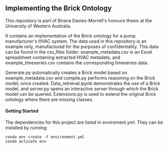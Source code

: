 ## Implementing the Brick Ontology

This repository is part of Briana Davies-Morrell's honours thesis at the University of Western Australia. 

It contains an implementation of the Brick ontology for a pump manufacturer's HVAC system. The data used in this repository is an example only, manufactured for 
the purposes of confidentiality. This data can be found in the csv_files folder: example_metadata.csv is an Excel spreadsheet containing extracted HVAC metadata, and example_timeseries.csv contains the corresponding timeseries data.

Generate.py automatically creates a Brick model based on example_metadata.csv and compile.py performs reasoning on the Brick model, once created. Data_retrieval.ipynb demonstrates the use of a Brick model, and server.py opens an interactive server through which the Brick model can be queried. Extensions.py is used to extend the original Brick ontology where there are missing classes.

#### Getting Started

The dependencies for this project are listed in enviroment.yml. They can be installed by running:

```
conda env create -f environment.yml
conda activate env
```